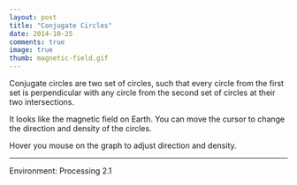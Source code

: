 ```yaml
---
layout: post
title: "Conjugate Circles"
date: 2014-10-25
comments: true
image: true
thumb: magnetic-field.gif
---
```


Conjugate circles are two set of circles, such that every circle from the first set is perpendicular with any circle from the second set of circles at their two intersections.

It looks like the magnetic field on Earth. You can move the cursor to change the direction and density of the circles.

<script type="text/javascript" src="/users/jcyang/plugin/processing.min.js"></script>
<canvas data-processing-sources="/users/jcyang/assets/files/electromagniticField.pde"></canvas>

Hover you mouse on the graph to adjust direction and density.

---

Environment: Processing 2.1